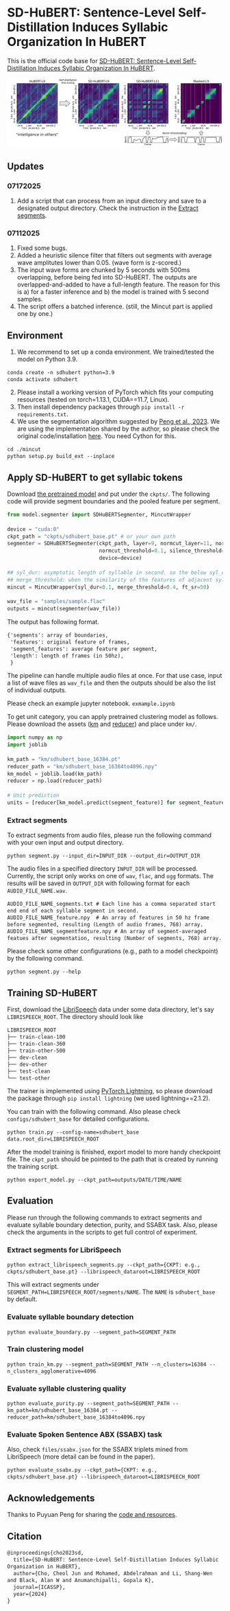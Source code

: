 # SD-HuBERT: Sentence-Level Self-Distillation Induces Syllabic Organization In HuBERT

This is the official code base for [SD-HuBERT: Sentence-Level Self-Distillation Induces Syllabic Organization In HuBERT](https://arxiv.org/abs/2310.10803).

![SD-HuBERT](figures/main_figure.jpg)

## Updates

### 07172025
1. Add a script that can process from an input directory and save to a designated output directory. Check the instruction in the [Extract segments](#extract-segments).

### 07112025
1. Fixed some bugs.
2. Added a heuristic silence filter that filters out segments with average wave amplitutes lower than 0.05. (wave form is z-scored.)
3. The input wave forms are chunked by 5 seconds with 500ms overlapping, before being fed into SD-HuBERT. The outputs are overlapped-and-added to have a full-length feature. The reason for this is a) for a faster inference and b) the model is trained with 5 second samples.
4. The script offers a batched inference. (still, the Mincut part is applied one by one.)


## Environment

1. We recommend to set up a conda environment. We trained/tested the model on Python 3.9.
```
conda create -n sdhubert python=3.9
conda activate sdhubert
```
2. Please install a working version of PyTorch which fits your computing resources (tested on torch=1.13.1, CUDA==11.7, Linux).
3. Then install dependency packages through `pip install -r requirements.txt`.
4. We use the segmentation algorithm suggested by [Peng et al., 2023](https://arxiv.org/abs/2305.11435). We are using the implementation shared by the author, so please check the original code/installation [here](https://github.com/jasonppy/syllable-discovery/tree/master). You need Cython for this.
```
cd ./mincut
python setup.py build_ext --inplace
```

## Apply SD-HuBERT to get syllabic tokens

Download [the pretrained model](https://drive.google.com/file/d/1u2jTdAck8qD6ZEb5bqHfvUNsN-9DgGfg/view?usp=drive_link) and put under the `ckpts/`. The following code will provide segment boundaries and the pooled feature per segment.

```python
from model.segmenter import SDHuBERTSegmenter, MincutWrapper

device = "cuda:0"
ckpt_path = "ckpts/sdhubert_base.pt" # or your own path
segmenter = SDHuBERTSegmenter(ckpt_path, layer=9, normcut_layer=11, normcut_strategy="relative",
                              normcut_threshold=0.1, silence_threshold=0.02,
                              device=device)

## syl_dur: asymptotic length of syllable in second. so the below syl_dur=0.1 means it woul have inital 100ms-long syllables.
## merge_threshold: when the similarity of the features of adjacent syllables are above this threshold, they are merged.
mincut = MincutWrapper(syl_dur=0.1, merge_threshold=0.4, ft_sr=50) 

wav_file = "samples/sample.flac"
outputs = mincut(segmenter(wav_file))
```

The output has following format.
```
{'segments': array of boundaries,
 'features': original feature of frames,
 'segment_features': average feature per segment,
 'length': length of frames (in 50hz),
 }
```
The pipeline can handle multiple audio files at once. For that use case, input a list of wave files as `wav_file` and then the outputs should be also the list of individual outputs.

Please check an example jupyter notebook. `exmample.ipynb` 




To get unit category, you can apply pretrained clustering model as follows. Please download the assets ([km](https://drive.google.com/file/d/14zdEttya2X8PdjDMUt4lyHWOOY2OS3Zr/view?usp=drive_link) and [reducer](https://drive.google.com/file/d/19XisepDAfULOKFY147RDYT5UAk2ZnCr-/view?usp=drive_link)) and place under `km/`.

```python
import numpy as np
import joblib

km_path = "km/sdhubert_base_16384.pt"
reducer_path = "km/sdhubert_base_16384to4096.npy"
km_model = joblib.load(km_path)
reducer = np.load(reducer_path)

# Unit prediction
units = [reducer[km_model.predict(segment_feature)] for segment_feature in outputs['segment_features']]
```

### Extract segments

To extract segments from audio files, please run the following command with your own input and output directory.

```
python segment.py --input_dir=INPUT_DIR --output_dir=OUTPUT_DIR
```

The audio files in a specified directory `INPUT_DIR` will be processed. Currently, the script only works on one of `wav`, `flac`, and `ogg` formats.
The results will be saved in `OUTPUT_DIR` with following format for each `AUDIO_FILE_NAME.wav`.

```
AUDIO_FILE_NAME_segments.txt # Each line has a comma separated start end end of each syllable segment in second.
AUDIO_FILE_NAME_feature.npy  # An array of features in 50 hz frame before segmented, resulting (Length of audio frames, 768) array.
AUDIO_FILE_NAME_segmentfeature.npy # An array of segment-averaged featues after segmentation, resulting (Number of segments, 768) array.
```

Please check some other configurations (e.g., path to a model checkpoint) by the following command.
```
python segment.py --help
```


## Training SD-HuBERT

First, download the [LibriSpeech](https://www.openslr.org/12) data under some data directory, let's say `LIBRISPEECH_ROOT`. The directory should look like 
```
LIBRISPEECH_ROOT
├── train-clean-100
├── train-clean-360
├── train-other-500
├── dev-clean
├── dev-other
├── test-clean
└── test-other
```

The trainer is implemented using [PyTorch Lightning](https://lightning.ai/docs/pytorch/stable/), so please download the package through `pip install lightning` (we used lightning==2.1.2).

You can train with the following command. Also please check `configs/sdhubert_base` for detailed configurations.
```
python train.py --config-name=sdhubert_base data.root_dir=LIBRISPEECH_ROOT
```

After the model training is finished, export model to more handy checkpoint file. The `ckpt_path` should be pointed to the path that is created by running the training script.
```
python export_model.py --ckpt_path=outputs/DATE/TIME/NAME
```

## Evaluation

Please run through the following commands to extract segments and evaluate syllable boundary detection, purity, and SSABX task. Also, please check the arguments in the scripts to get full control of experiment.

### Extract segments for LibriSpeech

```
python extract_librispeech_segments.py --ckpt_path={CKPT: e.g., ckpts/sdhubert_base.pt} --librispeech_dataroot=LIBRISPEECH_ROOT
```
This will extract segments under `SEGMENT_PATH=LIBRISPEECH_ROOT/segments/NAME`. The `NAME` is `sdhubert_base` by default.



### Evaluate syllable boundary detection

```
python evaluate_boundary.py --segment_path=SEGMENT_PATH
```

### Train clustering model

```
python train_km.py --segment_path=SEGMENT_PATH --n_clusters=16384 --n_clusters_agglomerative=4096
```

### Evaluate syllable clustering quality

```
python evaluate_purity.py --segment_path=SEGMENT_PATH --km_path=km/sdhubert_base_16384.pt --reducer_path=km/sdhubert_base_16384to4096.npy
```

### Evaluate Spoken Sentence ABX (SSABX) task

Also, check `files/ssabx.json` for the SSABX triplets mined from LibriSpeech (more detail can be found in the paper).
```
python evaluate_ssabx.py --ckpt_path={CKPT: e.g., ckpts/sdhubert_base.pt} --librispeech_dataroot=LIBRISPEECH_ROOT
```

## Acknowledgements

Thanks to Puyuan Peng for sharing the [code and resources](https://github.com/jasonppy/syllable-discovery/tree/master). 

## Citation

```
@inproceedings{cho2023sd,
  title={SD-HuBERT: Sentence-Level Self-Distillation Induces Syllabic Organization in HuBERT},
  author={Cho, Cheol Jun and Mohamed, Abdelrahman and Li, Shang-Wen and Black, Alan W and Anumanchipalli, Gopala K},
  journal={ICASSP},
  year={2024}
}
```
